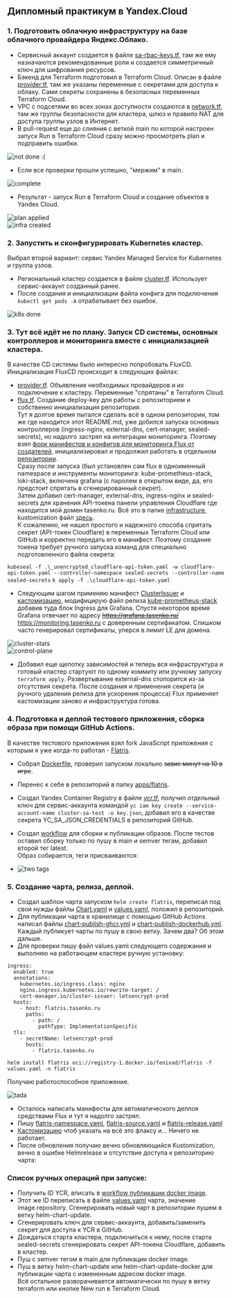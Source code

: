 ## Дипломный практикум в Yandex.Cloud  
### 1. Подготовить облачную инфраструктуру на базе облачного провайдера Яндекс.Облако.  
- Сервисный аккаунт создается в файле [sa-rbac-keys.tf](terraform/sa-rbac-keys.tf), там же ему назначаются рекомендованные роли и создается симметричный ключ для шифрования ресурсов.  
- Бэкенд для Terraform подготовил в Terraform Cloud. Описан в файле [provider.tf](terraform/provider.tf), там же указаны переменные с секретами для доступа к облаку. Сами секреты сохранены в безопасных переменных Terraform Cloud.  
- VPC с подсетями во всех зонах доступности создаются в [network.tf](terraform/network.tf), там же группы безопасности для кластера, шлюз и правило NAT для доступа группы узлов в Интернет.  
- В pull-request еще до слияния с веткой main по которой настроен запуск Run в Terraform Cloud сразу можно просмотреть plan и подправить ошибки.  

![not done :(](img/diploma_01.png)  

- Если все проверки прошли успешно, "мержим" в main.  

![complete](img/diploma_02.png)  

- Результат - запуск Run в Terraform Cloud и создание объектов в Yandex Cloud.  

![plan applied](img/diploma_03.png)  
![infra created](img/diploma_04.png)  

### 2. Запустить и сконфигурировать Kubernetes кластер.  
Выбрал второй вариант: сервис Yandex Managed Service for Kubernetes и группа узлов.
- Региональный кластер создается в файле [cluster.tf](terraform/cluster.tf). Использует сервис-аккаунт созданный ранее.    
- После создания и инициализации файла конфига для подключения ```kubectl get pods -A``` отрабатывает без ошибок.  

![k8s done](img/diploma_05.png)  

### 3. Тут всё идёт не по плану. Запуск CD системы, основных контроллеров и мониторинга вместе с инициализацией кластера.  
В качестве CD системы было интересно попробовать FluxCD.  
Инициализация FluxCD происходит в следующих файлах:
- [provider.tf](terraform/provider.tf). Объявление необходимых провайдеров и их подключение к кластеру. Переменные "спрятаны" в Terraform Cloud.  
- [flux.tf](terraform/flux.tf). Создание deploy-key для работы с репозиторием и собственно инициализация репозитория.  
Тут я долгое время пытался сделать всё в одном репозитории, том же где находится этот README.md, уже добился запуска основных контроллеров (ingress-nginx, external-dns, cert-manager, sealed-secrets), но надолго застрял на интеграции мониторинга. Поэтому взял [форк манифестов и конфигов для мониторинга Flux от создателей](https://github.com/fluxcd/flux2-monitoring-example), инициализировал и продолжил работать в отдельном [репозитории](https://github.com/netology-diploma/diploma-test-app).  
Сразу после запуска (был установлен сам flux в одноименный namespace и инструменты мониторинга: kube-prometheus-stack, loki-stack, включена grafana (с паролем в открытом виде, да, его предстоит спрятать в сгенерированный секрет).  
Затем добавил cert-manager, external-dns, ingress-nginx и sealed-secrets для хранения API-токена панели управления Cloudflare где находится мой домен tasenko.ru. Всё это в папке [infrastructure](https://github.com/netology-diploma/diploma-test-app/tree/main/infrastructure/controllers), kustomization файл [здесь](https://github.com/netology-diploma/diploma-test-app/blob/main/clusters/test/controllers.yaml).  
К сожалению, не нашел простого и надежного способа спрятать секрет (API-токен Cloudflare) в переменных Terraform Cloud или GitHub и корректно передать его в манифест. Поэтому создание токена требует ручного запуска команд для специально подготовленного файла секрета:

```kubeseal -f .\_unencrypted_cloudflare-api-token.yaml -w cloudflare-api-token.yaml --controller-namespace sealed-secrets --controller-name sealed-secrets```
```k apply -f .\cloudflare-api-token.yaml```

- Следующим шагом применяю манифест [ClusterIssuer](https://github.com/netology-diploma/diploma-test-app/tree/main/infrastructure/issuers) и [кастомизацию](https://github.com/netology-diploma/diploma-test-app/blob/main/clusters/test/issuers.yaml), модифицирую файл релиза [kube-prometheus-stack](https://github.com/netology-diploma/diploma-test-app/blob/main/monitoring/controllers/kube-prometheus-stack/release.yaml) добавив туда блок Ingress для Grafana. Спустя некоторое время Grafana отвечает по адресу ~~https://grafana.tasenko.ru/~~ https://monitoring.tasenko.ru с доверенным сертификатом. Слишком часто генерировал сертификаты, уперся в лимит LE для домена.  

![cluster-stats](img/diploma_06.png)  
![control-plane](img/diploma_07.png)  

- Добавил еще щепотку зависимостей и теперь вся инфраструктура и готовый кластер стартуют по одному коммиту или ручному запуску ```terraform apply```. Развертывание external-dns стопорится из-за отсутствия секрета. После создания и применения секрета (и ручного удаления релиза для ускорения процесса) Flux применяет кастомизации заново и инфраструктура готова.  

### 4. Подготовка и деплой тестового приложения, сборка образа при помощи GitHub Actions.  
В качестве тестового приложения взял fork JavaScript приложения с которым я уже когда-то работал - [Flatris](https://github.com/atasenko/flatris).
- Собрал [Dockerfile](https://github.com/netology-diploma/diploma-test-app/blob/main/apps/flatris/Dockerfile), проверил запуском локально ~~завис минут на 10 в игре~~.  
- Перенес к себе в репозиторий в папку [apps/flatris](https://github.com/netology-diploma/diploma-test-app/tree/main/apps/flatris).  
- Создал Yandex Container Registry в файле [ycr.tf](terraform/ycr.tf), получил отдельный ключ для сервис-аккаунта командой ```yc iam key create --service-account-name cluster-sa-test -o key.json```, добавил его в качестве секрета YC_SA_JSON_CREDENTIALS в репозиторий GitHub.  
- Создал [workflow](https://github.com/netology-diploma/diploma-test-app/blob/main/.github/workflows/image-publish.yml) для сборки и публикации образов. После тестов оставил сборку только по пушу в main и semver тегам, добавил второй тег latest.  
Образ собирается, теги присваиваются:  

- ![two tags](img/diploma_08.png)

### 5. Создание чарта, релиза, деплой.  
- Создал шаблон чарта запуском ```helm create flatris```, переписал под свои нужды файлы [Chart.yaml](https://github.com/netology-diploma/diploma-test-app/blob/main/charts/flatris/Chart.yaml) и [values.yaml](https://github.com/netology-diploma/diploma-test-app/blob/main/charts/flatris/values.yaml), положил в репозиторий.  
- Для публикации чарта в хранилище с помощью GitHub Actions написал файлы [chart-publish-ghcr.yml](https://github.com/netology-diploma/diploma-test-app/blob/main/.github/workflows/chart-publish-ghcr.yml) и [chart-publish-dockerhub.yml](https://github.com/netology-diploma/diploma-test-app/blob/main/.github/workflows/chart-publish-dockerhub.yml). Каждый публикует чарты по пушу в свою ветку. Зачем два? Об этом дальше.  
- Для проверки пишу файл values.yaml следующего содержания и выполняю на работающем кластере ручную установку:  

```
ingress:
  enabled: true
  annotations:
    kubernetes.io/ingress.class: nginx
    nginx.ingress.kubernetes.io/rewrite-target: /
    cert-manager.io/cluster-issuer: letsencrypt-prod
  hosts:
    - host: flatris.tasenko.ru
      paths:
        - path: /
          pathType: ImplementationSpecific
  tls:
    - secretName: letsencrypt-prod
      hosts:
        - flatris.tasenko.ru
```

```helm install flatris oci://registry-1.docker.io/fenixad/flatris -f values.yaml -n flatris```  

Получаю работоспособное приложение.  

![tada](img/diploma_09.png)

- Осталось написать манифесты для автоматического деплоя средствами Flux и тут я надолго застрял.  
- Пишу [flatris-namespace.yaml](https://github.com/netology-diploma/diploma-test-app/blob/main/deploy-apps/flatris/flatris-namespace.yaml), [flatris-source.yaml](https://github.com/netology-diploma/diploma-test-app/blob/main/deploy-apps/flatris/flatris-source.yaml) и [flatris-release.yaml](https://github.com/netology-diploma/diploma-test-app/blob/main/deploy-apps/flatris/flatris-release.yaml)  
- [Кастомизацию](https://github.com/netology-diploma/diploma-test-app/blob/main/clusters/test/flatris.yaml) чтоб указать на всё это флаксу и...  Ничего не работает.  
- После обновления получаю вечно обновляющийся Kustomization, вечно в ошибке Helmrelease и отсутствие доступа к репозиторию чарта:  



### Список ручных операций при запуске:
- Получить ID YCR, вписать в [workflow публикации docker image](https://github.com/netology-diploma/diploma-test-app/blob/main/.github/workflows/image-publish.yml).
- Этот же ID переписать в файле [values.yaml](https://github.com/netology-diploma/diploma-test-app/blob/main/charts/flatris/values.yaml) чарта, значение image.repository. Сгенерировать новый чарт в репозитории пушем в ветку helm-chart-update.   
- Сгенерировать ключ для сервис-аккаунта, добавить/заменить секрет для доступа к YCR в GitHub.   
- Дождаться старта кластера, подключиться к нему, после старта sealed-secrets сгенерировать секрет API-токена Cloudflare, добавить в кластер.  
- Пуш с semver тегом в main для публикации docker image.  
- Пуш в ветку helm-chart-update или helm-chart-update-docker для публикации чарта с измененным адресом docker image.  
Всё остальное разворачивается автоматически по пушу в ветку terraform или кнопке New run в Terraform Cloud.
 